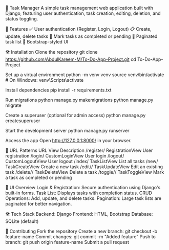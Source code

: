 📝 Task Manager
A simple task management web application built with Django, featuring user authentication, task creation, editing, deletion, and status toggling.

🚀 Features
✅ User authentication (Register, Login, Logout)
📋 Create, update, delete tasks
🔄 Mark tasks as completed or pending
📄 Paginated task list
🎨 Bootstrap-styled UI


🛠 Installation
Clone the repository
git clone https://github.com/AbdulKareem-M/To-Do-App-Project.git
cd To-Do-App-Project


Set up a virtual environment
python -m venv venv
source venv/bin/activate  # On Windows: venv\Scripts\activate


Install dependencies
pip install -r requirements.txt

Run migrations
python manage.py makemigrations
python manage.py migrate


Create a superuser (optional for admin access)
python manage.py createsuperuser


Start the development server
python manage.py runserver


Access the app
Open http://127.0.0.1:8000/ in your browser.

📌 URL Patterns
URL	View	Description
/register/	RegistrationView	User registration
/login/	CustomLoginView	User login
/logout/	CustomLogoutView	User logout
/index/	TaskListView	List all tasks
/new/	TaskCreateView	Create a new task
/edit/<pk>/	TaskUpdateView	Edit an existing task
/delete/<pk>/	TaskDeleteView	Delete a task
/toggle/<pk>/	TaskToggleView	Mark a task as completed or pending


🎨 UI Overview
Login & Registration: Secure authentication using Django's built-in forms.
Task List: Displays tasks with completion status.
CRUD Operations: Add, update, and delete tasks.
Pagination: Large task lists are paginated for better navigation.

🛠 Tech Stack
Backend: Django
Frontend: HTML, Bootstrap
Database: SQLite (default)

🤝 Contributing
Fork the repository
Create a new branch: git checkout -b feature-name
Commit changes: git commit -m "Added feature"
Push to branch: git push origin feature-name
Submit a pull request
